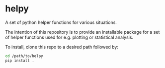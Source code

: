 # helpy
A set of python helper functions for various situations.

The intention of this repository is to provide an installable package for a set of helper functions used for e.g. plotting or statistical analysis.

To install, clone this repo to a desired path followed by:
```sh
cd /path/to/helpy
pip install .
```
